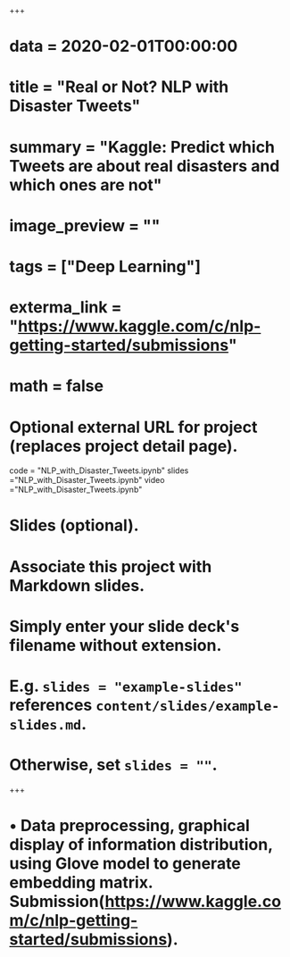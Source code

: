 +++
# data = 2020-02-01T00:00:00

# title = "Real or Not? NLP with Disaster Tweets"

# summary = "Kaggle: Predict which Tweets are about real disasters and which ones are not"

# image_preview = ""

# tags = ["Deep Learning"]

# exterma_link = "https://www.kaggle.com/c/nlp-getting-started/submissions"

# math = false

# Optional external URL for project (replaces project detail page).
code = "NLP_with_Disaster_Tweets.ipynb"
slides ="NLP_with_Disaster_Tweets.ipynb"
video ="NLP_with_Disaster_Tweets.ipynb"

 

# Slides (optional).
#   Associate this project with Markdown slides.
#   Simply enter your slide deck's filename without extension.
#   E.g. `slides = "example-slides"` references `content/slides/example-slides.md`.
#   Otherwise, set `slides = ""`.

+++
# • Data preprocessing, graphical display of information distribution, using Glove model to generate embedding matrix. Submission(https://www.kaggle.com/c/nlp-getting-started/submissions).
